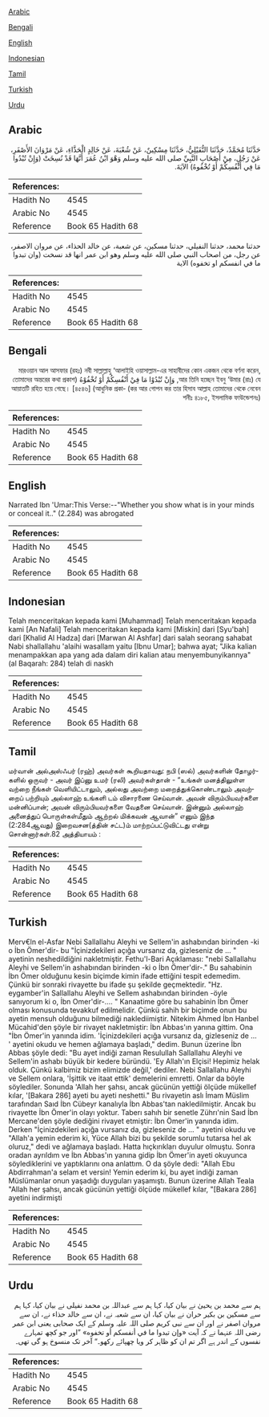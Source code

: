 [Arabic](#arabic)

[Bengali](#bengali)

[English](#english)

[Indonesian](#indonesian)

[Tamil](#tamil)

[Turkish](#turkish)

[Urdu](#urdu)

## Arabic


<div dir="rtl" lang="ar" style={{fontSize:'larger',backgroundColor:'#f8f9fa',padding:20}}>
حَدَّثَنَا مُحَمَّدٌ، حَدَّثَنَا النُّفَيْلِيُّ، حَدَّثَنَا مِسْكِينٌ، عَنْ شُعْبَةَ، عَنْ خَالِدٍ الْحَذَّاءِ، عَنْ مَرْوَانَ الأَصْفَرِ، عَنْ رَجُلٍ، مِنْ أَصْحَابِ النَّبِيِّ صلى الله عليه وسلم وَهْوَ ابْنُ عُمَرَ أَنَّهَا قَدْ نُسِخَتْ ‏(‏وَإِنْ تُبْدُوا مَا فِي أَنْفُسِكُمْ أَوْ تُخْفُوهُ‏)‏ الآيَةَ‏.‏
</div>
<div style={{backgroundColor:'#f8f9fa',padding:20, marginBottom: 10}}><table> <thead> <tr> <th>References:</th> <th></th> </tr> </thead> <tbody><tr><td>Hadith No</td><td>4545</td></tr><tr><td>Arabic No</td><td>4545</td></tr><tr><td>Reference</td><td>Book 65 Hadith 68</td></tr></tbody></table></div>


<div dir="rtl" lang="ar" style={{fontSize:'larger',backgroundColor:'#f8f9fa',padding:20}}>
حدثنا محمد، حدثنا النفيلي، حدثنا مسكين، عن شعبة، عن خالد الحذاء، عن مروان الاصفر، عن رجل، من اصحاب النبي صلى الله عليه وسلم وهو ابن عمر انها قد نسخت (وان تبدوا ما في انفسكم او تخفوه) الاية
</div>
<div style={{backgroundColor:'#f8f9fa',padding:20, marginBottom: 10}}><table> <thead> <tr> <th>References:</th> <th></th> </tr> </thead> <tbody><tr><td>Hadith No</td><td>4545</td></tr><tr><td>Arabic No</td><td>4545</td></tr><tr><td>Reference</td><td>Book 65 Hadith 68</td></tr></tbody></table></div>

## Bengali


<div dir="rtl" lang="bn" style={{fontSize:'larger',backgroundColor:'#f8f9fa',padding:20}}>
মারওয়ান আল আসফার (রহঃ) নবী সাল্লাল্লাহু ‘আলাইহি ওয়াসাল্লাম-এর সাহাবীদের কোন একজন থেকে বর্ণনা করেন, আর তিনি হচ্ছেন ইবনু ‘উমার (রাঃ) যে, وَإِنْ تُبْدُوْا مَا فِيْ أَنْفُسِكُمْ أَوْ تُخْفُوْهُ (তোমাদের অন্তরের কথা প্রকাশ কর আর গোপন কর তার হিসাব আল্লাহ তোমাদের থেকে নেবেন) আয়াতটি রহিত হয়ে গেছে। [৪৫৪৬] (আধুনিক প্রকাশনীঃ ৪১৮৫, ইসলামিক ফাউন্ডেশনঃ)
</div>
<div style={{backgroundColor:'#f8f9fa',padding:20, marginBottom: 10}}><table> <thead> <tr> <th>References:</th> <th></th> </tr> </thead> <tbody><tr><td>Hadith No</td><td>4545</td></tr><tr><td>Arabic No</td><td>4545</td></tr><tr><td>Reference</td><td>Book 65 Hadith 68</td></tr></tbody></table></div>

## English


<div dir="ltr" lang="en" style={{fontSize:'larger',backgroundColor:'#f8f9fa',padding:20}}>
Narrated Ibn 'Umar:This Verse:--"Whether you show what is in your minds or conceal it.." (2.284) was abrogated
</div>
<div style={{backgroundColor:'#f8f9fa',padding:20, marginBottom: 10}}><table> <thead> <tr> <th>References:</th> <th></th> </tr> </thead> <tbody><tr><td>Hadith No</td><td>4545</td></tr><tr><td>Arabic No</td><td>4545</td></tr><tr><td>Reference</td><td>Book 65 Hadith 68</td></tr></tbody></table></div>

## Indonesian


<div dir="ltr" lang="id" style={{fontSize:'larger',backgroundColor:'#f8f9fa',padding:20}}>
Telah menceritakan kepada kami [Muhammad] Telah menceritakan kepada kami [An Nafali] Telah menceritakan kepada kami [Miskin] dari [Syu'bah] dari [Khalid Al Hadza] dari [Marwan Al Ashfar] dari salah seorang sahabat Nabi shallallahu 'alaihi wasallam yaitu [Ibnu Umar]; bahwa ayat; "Jika kalian menampakkan apa yang ada dalam diri kalian atau menyembunyikannya" (al Baqarah: 284) telah di naskh
</div>
<div style={{backgroundColor:'#f8f9fa',padding:20, marginBottom: 10}}><table> <thead> <tr> <th>References:</th> <th></th> </tr> </thead> <tbody><tr><td>Hadith No</td><td>4545</td></tr><tr><td>Arabic No</td><td>4545</td></tr><tr><td>Reference</td><td>Book 65 Hadith 68</td></tr></tbody></table></div>

## Tamil


<div dir="ltr" lang="ta" style={{fontSize:'larger',backgroundColor:'#f8f9fa',padding:20}}>
மர்வான் அல்அஸ்ஃபர் (ரஹ்) அவர்கள் கூறியதாவது: நபி (ஸல்) அவர்களின் தோழர்களில் ஒருவர் - அவர் இப்னு உமர் (ரலி) அவர்கள்தான் - “உங்கள் மனத்திலுள்ள வற்றை நீங்கள் வெளியிட்டாலும், அல்லது அவற்றை மறைத்துக்கொண்டாலும் அவற்றைப் பற்றியும் அல்லாஹ் உங்களி டம் விசாரணை செய்வான். அவன் விரும்பியவர்களை மன்னிப்பான்; அவன் விரும்பியவர்களை வேதனை செய்வான். இன்னும் அல்லாஹ் அனைத்துப் பொருள்கள்மீதும் ஆற்றல் மிக்கவன் ஆவான்” எனும் இந்த (2:284ஆவது) இறைவசன(த்தின் சட்ட)ம் மாற்றப்பட்டுவிட்டது என்று சொன்னார்கள்.82 அத்தியாயம் :
</div>
<div style={{backgroundColor:'#f8f9fa',padding:20, marginBottom: 10}}><table> <thead> <tr> <th>References:</th> <th></th> </tr> </thead> <tbody><tr><td>Hadith No</td><td>4545</td></tr><tr><td>Arabic No</td><td>4545</td></tr><tr><td>Reference</td><td>Book 65 Hadith 68</td></tr></tbody></table></div>

## Turkish


<div dir="ltr" lang="tr" style={{fontSize:'larger',backgroundColor:'#f8f9fa',padding:20}}>
Merv€ln el-Asfar Nebi Sallallahu Aleyhi ve Sellem'in ashabından birinden -ki o İbn Ömer'dir- bu "İçinizdekileri açığa vursanız da, gizleseniz de ... " ayetinin neshedildiğini nakletmiştir. Fethu'l-Bari Açıklaması: "nebi Sallallahu Aleyhi ve Sellem'in ashabından birinden -ki o İbn Ömer'dir-." Bu sahabinin İbn Ömer olduğunu kesin biçimde kimin ifade ettiğini tespit edemedim. Çünkü bir sonraki rivayette bu ifade şu şekilde geçmektedir. "Hz. eygamber'in Sallallahu Aleyhi ve Sellem ashabından birinden -öyle sanıyorum ki o, İbn Omer'dir-.... " Kanaatime göre bu sahabinin İbn Ömer olması konusunda tevakkuf edilmelidir. Çünkü sahih bir biçimde onun bu ayetin mensuh olduğunu bilmediği naklediimiştir. Nitekim Ahmed İbn Hanbel Mücahid'den şöyle bir rivayet nakIetmiştir: İbn Abbas'ın yanına gittim. Ona "İbn Ömer'in yanında idim. 'İçinizdekileri açığa vursanız da, gizleseniz de ... ' ayetini okudu ve hemen ağlamaya başladı," dedim. Bunun üzerine İbn Abbas şöyle dedi: "Bu ayet indiği zaman Resulullah Sallallahu Aleyhi ve Sellem'in ashabı büyük bir kedere büründü. 'Ey Allah'ın Elçisi! Hepimiz helak olduk. Çünkü kalbimiz bizim elimizde değil,' dediler. Nebi Sallallahu Aleyhi ve Sellem onlara, 'İşittik ve itaat ettik' demelerini emretti. Onlar da böyle söylediler. Sonunda 'Allah her şahsı, ancak gücünün yettiği ölçüde mükellef kılar, '[Bakara 286] ayeti bu ayeti neshetti." Bu rivayetin aslı İmam Müslim tarafından Saıd İbn Cübeyr kanalıyla İbn Abbas'tan nakledilmiştir. Ancak bu rivayette İbn Ömer'in olayı yoktur. Taberı sahıh bir senetle Zührı'nin Saıd İbn Mercane'den şöyle dediğini rivayet etmiştir: İbn Ömer'in yanında idim. Derken "İçinizdekileri açığa vursanız da, gizleseniz de ... " ayetini okudu ve "Allah'a yemin ederim ki, Yüce Allah bizi bu şekilde sorumlu tutarsa hel ak oluruz," dedi ve ağlamaya başladı. Hatta hıçkırıkları duyulur olmuştu. Sonra oradan ayrıldım ve İbn Abbas'ın yanına gidip İbn Ömer'in ayeti okuyunca söylediklerini ve yaptıklarını ona anlattım. O da şöyle dedi: "Allah Ebu Abdirrahman'a selam et versin! Yemin ederim ki, bu ayet indiği zaman Müslümanlar onun yaşadığı duyguları yaşamıştı. Bunun üzerine Allah Teala "Allah her şahsı, ancak gücünün yettiği ölçüde mükellef kılar, "[Bakara 286] ayetini indirmişti
</div>
<div style={{backgroundColor:'#f8f9fa',padding:20, marginBottom: 10}}><table> <thead> <tr> <th>References:</th> <th></th> </tr> </thead> <tbody><tr><td>Hadith No</td><td>4545</td></tr><tr><td>Arabic No</td><td>4545</td></tr><tr><td>Reference</td><td>Book 65 Hadith 68</td></tr></tbody></table></div>

## Urdu


<div dir="rtl" lang="ur" style={{fontSize:'larger',backgroundColor:'#f8f9fa',padding:20}}>
ہم سے محمد بن یحییٰ نے بیان کیا، کہا ہم سے عبداللہ بن محمد نفیلی نے بیان کیا، کہا ہم سے مسکین بن بکیر حران نے بیان کیا، ان سے شعبہ نے، ان سے خالد حذاء نے، ان سے مروان اصفر نے اور ان سے نبی کریم صلی اللہ علیہ وسلم کے ایک صحابی یعنی ابن عمر رضی اللہ عنہما نے کہ آیت «وإن تبدوا ما في أنفسكم أو تخفوه‏» ”اور جو کچھ تمہارے نفسوں کے اندر ہے اگر تم ان کو ظاہر کر ویا چھپائے رکھو۔“ آخر تک منسوخ ہو گی تھی۔
</div>
<div style={{backgroundColor:'#f8f9fa',padding:20, marginBottom: 10}}><table> <thead> <tr> <th>References:</th> <th></th> </tr> </thead> <tbody><tr><td>Hadith No</td><td>4545</td></tr><tr><td>Arabic No</td><td>4545</td></tr><tr><td>Reference</td><td>Book 65 Hadith 68</td></tr></tbody></table></div>